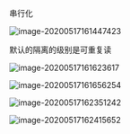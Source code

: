 串行化

![image-20200517161447423](https://tva1.sinaimg.cn/large/007S8ZIlgy1geweyu8u72j30uo0fwahs.jpg)



默认的隔离的级别是可重复读

 ![image-20200517161623617](https://tva1.sinaimg.cn/large/007S8ZIlgy1geweyyynqlj30q80eutj4.jpg)

![image-20200517161656254](https://tva1.sinaimg.cn/large/007S8ZIlgy1gewez27ssej30q804840u.jpg)


 ![image-20200517162351242](https://tva1.sinaimg.cn/large/007S8ZIlgy1gewez50yq5j30q80c0gq0.jpg)

![image-20200517162415652](https://tva1.sinaimg.cn/large/007S8ZIlgy1gewez7tvmsj30q8092adh.jpg)

